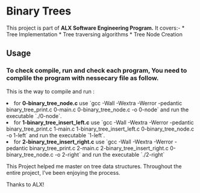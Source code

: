 <h1> Binary Trees</h1>

This project is part of <b>ALX Software Engineering Program.</b> It covers:- 
    * Tree Implementation
    * Tree traversing algorithms
    * Tree Node Creation


## Usage

### To check compile, run and check each program, You need to complile the program with nessecary file as follow.

This is the way to compile and run :
<li>for <b>0-binary_tree_node.c</b> use `gcc -Wall -Wextra -Werror -pedantic binary_tree_print.c 0-main.c 0-binary_tree_node.c -o 0-node` and run the executable `./0-node`.</li>

<li>for <b>1-binary_tree_insert_left.c</b> use `gcc -Wall -Wextra -Werror -pedantic binary_tree_print.c 1-main.c 1-binary_tree_insert_left.c 0-binary_tree_node.c -o 1-left` and run the executable `1-left`.</li>

<li>for <b>2-binary_tree_insert_right.c</b> use `gcc -Wall -Wextra -Werror -pedantic binary_tree_print.c 2-main.c 2-binary_tree_insert_right.c 0-binary_tree_node.c -o 2-right` and run the executable `./2-right`</li>



This Project helped me master on tree data structures. Throughout the entire project, I've been enjoying the process.

Thanks to ALX!